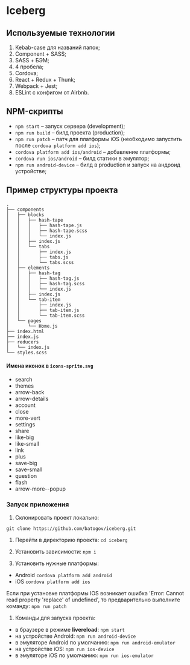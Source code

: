 # Iceberg

## Используемые технологии

1. Kebab-case для названий папок;
1. Component + SASS;
1. SASS + БЭМ;
1. 4 пробела;
1. Cordova;
1. React + Redux + Thunk;
1. Webpack + Jest;
1. ESLint с конфигом от Airbnb.

## NPM-скрипты

- `npm start` – запуск сервера (development);
- `npm run build` – билд проекта (production);
- `npm run patch` – патч для платформы iOS (необходимо запустить после `cordova platform add ios`);
- `cordova platform add ios/android` – добавление платформы;
- `cordova run ios/android` – билд статики в эмулятор;
- `npm run android-device` – билд в production и запуск на андроид устройстве;

## Пример структуры проекта

```text
.
├── components
│   ├── blocks
│   │   ├── hash-tape
│   │   │   ├── hash-tape.js
│   │   │   ├── hash-tape.scss
│   │   │   └── index.js
│   │   ├── index.js
│   │   └── tabs
│   │       ├── index.js
│   │       ├── tabs.js
│   │       └── tabs.scss
│   ├── elements
│   │   ├── hash-tag
│   │   │   ├── hash-tag.js
│   │   │   ├── hash-tag.scss
│   │   │   └── index.js
│   │   ├── index.js
│   │   └── tab-item
│   │       ├── index.js
│   │       ├── tab-item.js
│   │       └── tab-item.scss
│   └── pages
│       └── Home.js
├── index.html
├── index.js
├── reducers
│   └── index.js
└── styles.scss
```

#### Имена иконок в `icons-sprite.svg`
- search
- themes
- arrow-back
- arrow-details
- account
- close
- more-vert
- settings
- share
- like-big
- like-small
- link
- plus
- save-big
- save-small
- question
- flash
- arrow-more--popup


### Запуск приложения

1. Склонировать проект локально:

`git clone https://github.com/batogov/iceberg.git`

1. Перейти в директорию проекта: `cd iceberg`

1. Установить зависимости: `npm i`

1. Установить нужные платформы: 
- Android `cordova platform add android`
- iOS `cordova platform add ios`

Если при установке платформы IOS возникает ошибка 'Error: Cannot read property 'replace' of undefined', то предварительно выполните команду: `npm run patch`

1. Команды для запуска проекта:
- в браузере в режиме **livereload**: `npm start`
- на устройстве Android: `npm run android-device`
- в эмуляторе Android по умолчанию: `npm run android-emulator`
- на устройстве iOS: `npm run ios-device`
- в эмуляторе iOS по умолчанию: `npm run ios-emulator`
